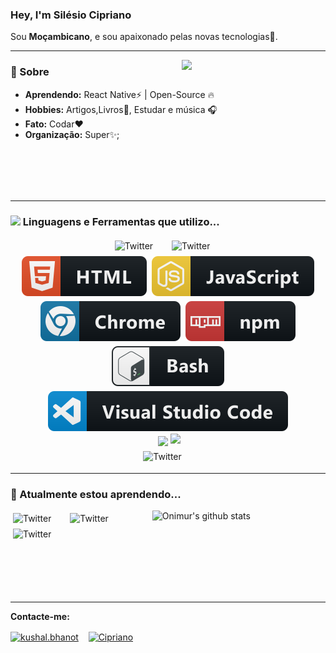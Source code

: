 
### Hey, I'm Silésio Cipriano
Sou  **Moçambicano**, e sou apaixonado pelas novas tecnologias🚀.
<hr/>
<img align='right' src="https://media.giphy.com/media/M9gbBd9nbDrOTu1Mqx/giphy.gif" width="230">

### :diamond_shape_with_a_dot_inside: Sobre
- **Aprendendo:**  React Native:zap: | Open-Source :fire:	
- **Hobbies:** Artigos,Livros:book:, Estudar e música :headphones:
- **Fato:** Codar:heart: 
-  **Organização:** Super✨;
<br/>
<br/>
<br/><br/>

<hr/>


### <img src="https://media.giphy.com/media/WUlplcMpOCEmTGBtBW/giphy.gif" width="30"> Linguagens e Ferramentas que utilizo...
       
<p align="center">
<img src="https://user-images.githubusercontent.com/68440141/91631374-6206a880-e9d9-11ea-81ef-e80af10696c5.png" alt="Twitter" style="vertical-align:top; margin:4px">
&emsp;
<img src="https://user-images.githubusercontent.com/68440141/91631795-aa739580-e9dc-11ea-9152-ec3ed0582763.png" alt="Twitter" style="vertical-align:top; margin:4px">
&emsp;
<br/>
 <img src="https://raw.githubusercontent.com/8bithemant/8bithemant/master/svg/dev/languages/html.svg" alt="Twitter" style="vertical-align:top; margin:4px"><img src="https://raw.githubusercontent.com/8bithemant/8bithemant/master/svg/dev/languages/js.svg" alt="Twitter" style="vertical-align:top; margin:4px"><img src="https://raw.githubusercontent.com/8bithemant/8bithemant/master/svg/dev/misc/chrome.svg" alt="Twitter" style="vertical-align:top; margin:4px"><img src="https://raw.githubusercontent.com/8bithemant/8bithemant/master/svg/dev/services/npm.svg" alt="Twitter" style="vertical-align:top; margin:4px"><img src="https://raw.githubusercontent.com/8bithemant/8bithemant/master/svg/dev/tools/bash.svg" alt="Twitter" style="vertical-align:top; margin:4px"><img src="https://raw.githubusercontent.com/8bithemant/8bithemant/master/svg/dev/tools/visualstudio_code.svg" alt="Twitter" style="vertical-align:top; margin:4px"> 
 <br/>
 <img width="10%" src="https://www.vectorlogo.zone/logos/json/json-ar21.svg" style="vertical-align:top; margin:4px"><img width="10%" src="https://www.vectorlogo.zone/logos/git-scm/git-scm-ar21.svg">
 <br/>
 <img src="https://user-images.githubusercontent.com/68440141/91631814-dbec6100-e9dc-11ea-8f9e-640dc8368e90.png" alt="Twitter" style="vertical-align:top; margin:4px">
&emsp;
</p>

<hr/>

### :rocket: Atualmente estou aprendendo...
<p align="left">
  <a href="https://github.com/onimur/handle-path-oz">
    <img width="55%" align="right" alt="Onimur's github stats" src="https://github-readme-stats.vercel.app/api?username=silesio-cipriano&show_icons=true&hide_border=true" />
  </a>
<img src="https://user-images.githubusercontent.com/68440141/91631470-f244ed80-e9d9-11ea-8799-fd124bce2d28.png" alt="Twitter" style="vertical-align:top; margin:4px">
&emsp;
<img src="https://user-images.githubusercontent.com/68440141/91631676-b1e66f00-e9db-11ea-87fe-08353f88c777.png" alt="Twitter" style="vertical-align:top; margin:4px">
&emsp;
<img src="https://user-images.githubusercontent.com/68440141/91631679-b579f600-e9db-11ea-9ab0-1e1ceb5fc48e.png" alt="Twitter" style="vertical-align:top; margin:4px">
&emsp;
<p/>
<br/><br/><br/><br/>
<hr/>

**Contacte-me:**
<p align="left">
<a href="https://www.instagram.com/silesio_cipriano/" target="blank"><img align="center" src="https://cdn.jsdelivr.net/npm/simple-icons@3.0.1/icons/instagram.svg" alt="kushal.bhanot" height="40" width="40" /></a> &nbsp;&nbsp;
   <a href="https://unsplash.com/@silesiocipriano" target="blank"><img align="center" src="https://cdn.jsdelivr.net/npm/simple-icons@3.0.1/icons/unsplash.svg" alt="Cipriano" height="40" width="40" /></a> &nbsp;&nbsp;
</p>

